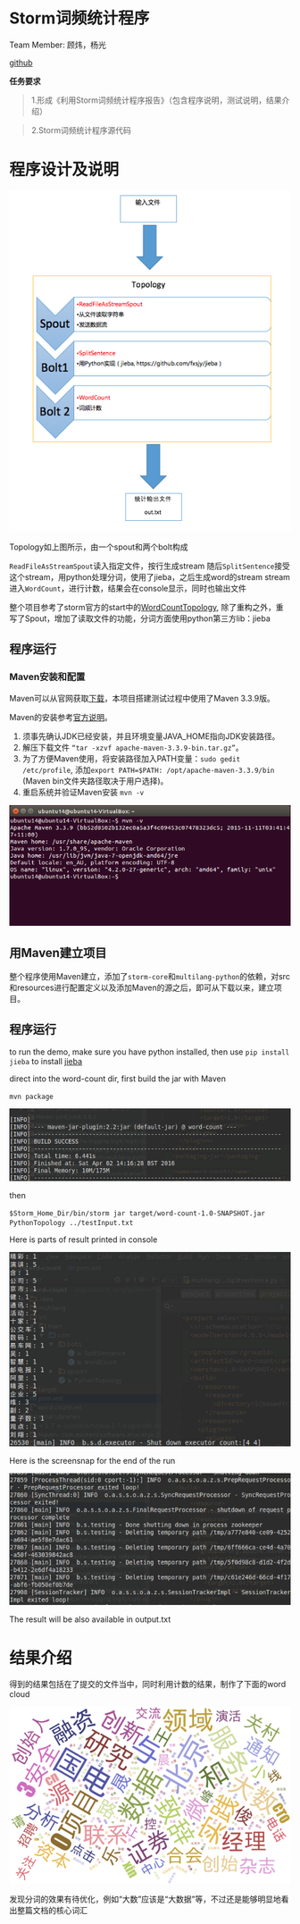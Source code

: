 Storm词频统计程序
====

Team Member: 顾炜，杨光

[github](https://github.com/4everer/stormTasks/tree/master/weekTwo)

**任务要求**

>1.形成《利用Storm词频统计程序报告》（包含程序说明，测试说明，结果介绍）

>2.Storm词频统计程序源代码


# 程序设计及说明

![](../img/w2_flowchart.png)

Topology如上图所示，由一个spout和两个bolt构成

`ReadFileAsStreamSpout`读入指定文件，按行生成stream
随后`SplitSentence`接受这个stream，用python处理分词，使用了jieba，之后生成word的stream
stream进入`WordCount`，进行计数，结果会在console显示，同时也输出文件

整个项目参考了storm官方的start中的[WordCountTopology](https://github.com/apache/storm/blob/master/examples/storm-starter/src/jvm/org/apache/storm/starter/WordCountTopology.java), 除了重构之外，重写了Spout，增加了读取文件的功能，分词方面使用python第三方lib：jieba

## 程序运行

### Maven安装和配置
Maven可以从官网获取[下载](http://maven.apache.org/download.cgi)，本项目搭建测试过程中使用了Maven 3.3.9版。

Maven的安装参考[官方说明](http://maven.apache.org/install.html)。

1. 须事先确认JDK已经安装，并且环境变量JAVA_HOME指向JDK安装路径。
2. 解压下载文件 `“tar -xzvf apache-maven-3.3.9-bin.tar.gz”`。
3. 为了方便Maven使用，将安装路径加入PATH变量：`sudo gedit /etc/profile`, 添加`export PATH=$PATH: /opt/apache-maven-3.3.9/bin` (Maven bin文件夹路径取决于用户选择)。
4. 重启系统并验证Maven安装 `mvn -v`

![](../img/w2_MavenInstall.png)

## 用Maven建立项目

整个程序使用Maven建立，添加了`storm-core`和`multilang-python`的依赖，对src和resources进行配置定义以及添加Maven的源之后，即可从下载以来，建立项目。

## 程序运行

to run the demo, make sure you have python installed, then use `pip install jieba` to install [jieba](https://github.com/fxsjy/jieba)


direct into the word-count dir, first build the jar with Maven

`mvn package`

![build succuss](../img/w2_buildSuccuss.png)

then

`$Storm_Home_Dir/bin/storm jar target/word-count-1.0-SNAPSHOT.jar PythonTopology ../testInput.txt`

Here is parts of result printed in console

![console result](../img/w2_partOfResultConsole.png)

Here is the screensnap for the end of the run

![end of the run](../img/w2_endOfStormLocalRun.png)


The result will be also available in output.txt


# 结果介绍

得到的结果包括在了提交的文件当中，同时利用计数的结果，制作了下面的word cloud

![](../img/w2_wordcloud.png)

发现分词的效果有待优化，例如“大数”应该是“大数据”等，不过还是能够明显地看出整篇文档的核心词汇
